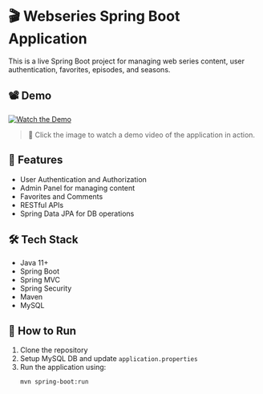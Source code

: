 # 🎬 Webseries Spring Boot Application

This is a live Spring Boot project for managing web series content, user authentication, favorites, episodes, and seasons.

## 📽️ Demo

[![Watch the Demo](https://cdn.streamable.com/image/isx8rn.jpg)](https://streamable.com/isx8rn)

> 🔗 Click the image to watch a demo video of the application in action.

## 📌 Features
- User Authentication and Authorization
- Admin Panel for managing content
- Favorites and Comments
- RESTful APIs
- Spring Data JPA for DB operations

## 🛠️ Tech Stack
- Java 11+
- Spring Boot
- Spring MVC
- Spring Security
- Maven
- MySQL

## 🚀 How to Run
1. Clone the repository
2. Setup MySQL DB and update `application.properties`
3. Run the application using:
   ```bash
   mvn spring-boot:run
